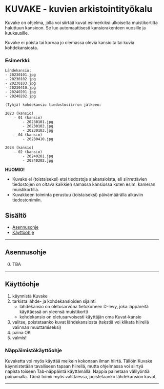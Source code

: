 # KUVAKE - kuvien arkistointityökalu

Kuvake on ohjelma, jolla voi siirtää kuvat esimerkiksi ulkoiselta muistikortilta haluttuun kansioon.
Se luo automaattisesti kansiorakenteen vuosille ja kuukausille.

Kuvake ei poista tai korvaa jo olemassa olevia kansioita tai kuvia kohdekansiosta. 

### Esimerkki:


```
Lähdekansio:
- 20230101.jpg
- 20230102.jpg
- 20230103.jpg
- 20230410.jpg
- 20240201.jpg
- 20240202.jpg 
```

```
(Tyhjä) kohdekansio tiedostosiirron jälkeen:

2023 (kansio)
    - 01 (kansio)
        - 20230101.jpg
        - 20230102.jpg
        - 20230103.jpg
    - 04 (kansio)
        - 20230410.jpg

2024 (kansio)
    - 02 (kansio)
        - 20240201.jpg
        - 20240202.jpg 
```
**HUOMIO!** 

- Kuvake ei (toistaiseksi) etsi tiedostoja alakansioista, 
eli siirrettävien tiedostojen on oltava kaikkien samassa kansiossa kuten esim. kameran muistikortilla. 
- Kuvakkeen toiminta perustuu (toistaiseksi) päivämäärälla alkaviin tiedostonimiin.




## Sisältö
- [Asennusohje](#asennusohje)
- [Käyttöohje](#käyttöohje)

---
## Asennusohje 
0. TBA

---

## Käyttöohje 
1. käynnistä Kuvake
2. tarkista lähde- ja kohdekansioiden sijainti
   - lähdekansio on oletusarvona tietokoneen D-levy, joka läppäreitä käyttäessä on yleensä muistikortti
   - kohdekansio on oletusarvoisesti käyttäjän oma Kuvat-kansio
3. valitse, poistetaanko kuvat lähdekansiosta (tekstiä voi klikata hiirellä valinnan muuttamiseksi)
4. paina OK
5. valmis!


### Näppäimistökäyttöohje

Kuvaketta voi myös käyttää melkein kokonaan ilman hiirtä. Tällöin Kuvake käynnistetään tavalliseen tapaan 
hiirellä, mutta ohjelmassa voi siirtyä napista toiseen Tab-näppäintä käyttämällä. 
Nappia painetaan välilyöntiä painamalla. Tämä toimii myös valittaessa, poistetaanko lähdekansion kuvat.


---